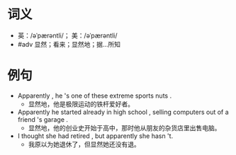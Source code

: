 # 词义
- 英：/əˈpærəntli/； 美：/əˈpærəntli/
- #adv 显然；看来；显然地；据…所知
# 例句
- Apparently , he 's one of these extreme sports nuts .
	- 显然地，他是极限运动的铁杆爱好者。
- Apparently he started already in high school , selling computers out of a friend 's garage .
	- 显然地，他的创业史开始于高中，那时他从朋友的杂货店里出售电脑。
- I thought she had retired , but apparently she hasn 't.
	- 我原以为她退休了，但显然她还没有退。
